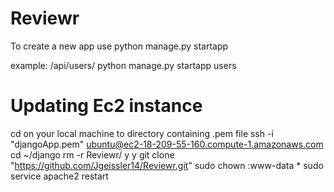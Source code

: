 # Reviewr
To create a new app use
python manage.py startapp <App Name>

example: /api/users/
python manage.py startapp users

  
# Updating Ec2 instance
cd on your local machine to directory containing .pem file
ssh -i "djangoApp.pem" ubuntu@ec2-18-209-55-160.compute-1.amazonaws.com
cd ~/django
rm -r Reviewr/
  y
  y
git clone "https://github.com/Jgeissler14/Reviewr.git"
sudo chown :www-data *
sudo service apache2 restart
